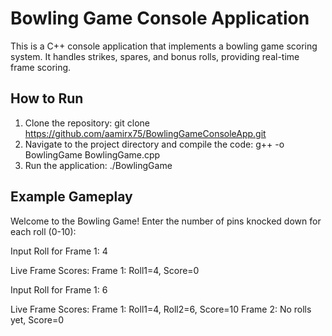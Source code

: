 # Bowling Game Console Application

This is a C++ console application that implements a bowling game scoring system. It handles strikes, spares, and bonus rolls, providing real-time frame scoring.

## How to Run
1. Clone the repository:
    git clone https://github.com/aamirx75/BowlingGameConsoleApp.git
3. Navigate to the project directory and compile the code:
    g++ -o BowlingGame BowlingGame.cpp
4. Run the application:
   ./BowlingGame
   
## Example Gameplay
Welcome to the Bowling Game!
Enter the number of pins knocked down for each roll (0-10):

Input Roll for Frame 1: 4

Live Frame Scores:
Frame 1: Roll1=4, Score=0

Input Roll for Frame 1: 6

Live Frame Scores:
Frame 1: Roll1=4, Roll2=6, Score=10
Frame 2: No rolls yet, Score=0
